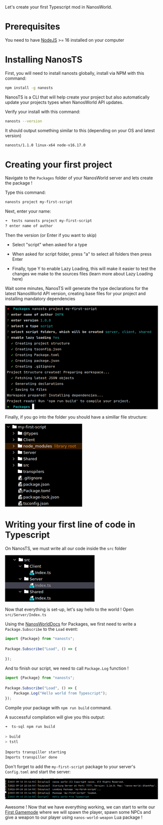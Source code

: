 Let's create your first Typescript mod in NanosWorld.

# Prerequisites
You need to have [NodeJS](https://nodejs.org/en/) >= 16 installed on your computer

# Installing NanosTS
First, you will need to install nanosts globally, install via NPM with this command:
```sh
npm install -g nanosts
```

NanosTS is a CLI that will help create your project but also automatically update your projects types when NanosWorld API updates.

Verify your install with this command:
```sh
nanosts --version
```

It should output something similar to this (depending on your OS and latest version)
```sh
nanosts/1.1.0 linux-x64 node-v16.17.0
```

# Creating your first project
Navigate to the `Packages` folder of your NanosWorld server and lets create the package !

Type this command:
```sh
nanosts project my-first-script
```

Next, enter your name:
```sh
➜  tests nanosts project my-first-script
? enter name of author
```

Then the version (or Enter if you want to skip)

- Select "script" when asked for a type

- When asked for script folder, press "a" to select all folders then press Enter

- Finally, type Y to enable Lazy Loading, this will make it easier to test the changes we make to the sources files (learn more about Lazy Loading here)

Wait some minutes, NanosTS will generate the type declarations for the latest NanosWorld API version, creating base files for your project and installing mandatory dependencies

![Cli result after setting project config](/images/tutorials/quick-start/cliProjectResult.png)

Finally, if you go into the folder you should have a simillar file structure:

![FolderStructure](/images/tutorials/quick-start/fileTreeResult.png)

# Writing your first line of code in Typescript
On NanosTS, we must write all our code inside the `src` folder

![Src folder structure](/images/tutorials/quick-start/srcFolderResult.png)

Now that everything is set-up, let's say hello to the world !
Open `src/Server/Index.ts`

Using the [NanosWorldDocs](https://docs.nanos.world/docs/scripting-reference/static-classes/package) for Packages,
we first need to write a `Package.Subscribe` to the `Load` event:
```ts
import {Package} from "nanosts";

Package.Subscribe("Load", () => {
    
});
```

And to finish our script, we need to call `Package.Log` function !
```ts
import {Package} from "nanosts";

Package.Subscribe("Load", () => {
    Package.Log("Hello world from Typescript");
});
```

Compile your package with `npm run build` command.

A successful compilation will give you this output:
```sh
➜  ts-sql npm run build

> build
> tstl

Imports transpiller starting
Imports transpiller done
```

Don't forget to add the `my-first-script` package to your server's `Config.toml` and start the server:

![First Script console result](/images/tutorials/quick-start/firstScriptResult.png)

Awesome ! Now that we have everything working, we can start to write our [First Gamemode](/tutorials/first-gamemode)
where we will spawn the player, spawn some NPCs and give a weapon to our player using `nanos-world-weapon` Lua package !
